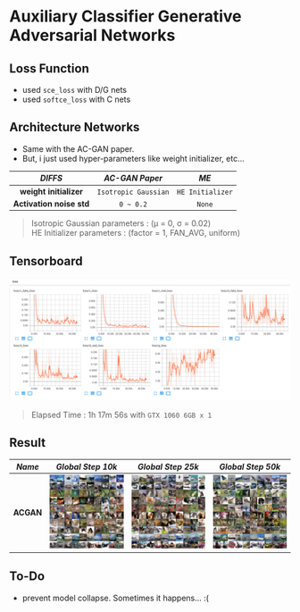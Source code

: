 # Auxiliary Classifier Generative Adversarial Networks

## Loss Function

* used ``sce_loss`` with D/G nets
* used ``softce_loss`` with C nets

## Architecture Networks

* Same with the AC-GAN paper.
* But, i just used hyper-parameters like weight initializer, etc...

*DIFFS* | *AC-GAN Paper* | *ME*  |
 :---:  |     :---:      | :---: |
 **weight initializer** | `Isotropic Gaussian` | ``HE Initializer`` |
 **Activation noise std** | ``0 ~ 0.2`` | ``None`` |

> Isotropic Gaussian parameters : (µ = 0, σ = 0.02) <br/>
> HE Initializer parameters     : (factor = 1, FAN_AVG, uniform)

## Tensorboard

![result](./acgan_tb.png)

> Elapsed Time : 1h 17m 56s with ``GTX 1060 6GB x 1``

## Result

*Name* | *Global Step 10k* | *Global Step 25k* | *Global Step 50k*
:---: | :---: | :---: | :---:
**ACGAN**     | ![img](./gen_img/train_00010000.png) | ![img](./gen_img/train_00025000.png) | ![img](./gen_img/train_00050000.png)

## To-Do
* prevent model collapse. Sometimes it happens... :(
